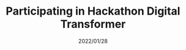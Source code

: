 ---
layout: ../../layouts/ProjectLayout.astro
title: Participating in Hackathon Digital Transformer
date: 2022/01/28
sumary: We presented our innovation team project to a jury of Rennes Métropole in order to answer a need for the city.
tags: 
  - challenge
  - hackathon
  - group project
stack:
  - illustrator
  - photoshop
value: 2
thumbnails: ~
rank: 1/3
coauthors:
  - William Debrandt
  - Antoine Aussant
  - Gwendal Larmet-Demenay
---
